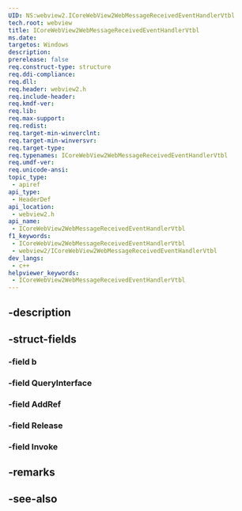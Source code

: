 ```yaml
---
UID: NS:webview2.ICoreWebView2WebMessageReceivedEventHandlerVtbl
tech.root: webview
title: ICoreWebView2WebMessageReceivedEventHandlerVtbl
ms.date: 
targetos: Windows
description: 
prerelease: false
req.construct-type: structure
req.ddi-compliance: 
req.dll: 
req.header: webview2.h
req.include-header: 
req.kmdf-ver: 
req.lib: 
req.max-support: 
req.redist: 
req.target-min-winverclnt: 
req.target-min-winversvr: 
req.target-type: 
req.typenames: ICoreWebView2WebMessageReceivedEventHandlerVtbl
req.umdf-ver: 
req.unicode-ansi: 
topic_type:
 - apiref
api_type:
 - HeaderDef
api_location:
 - webview2.h
api_name:
 - ICoreWebView2WebMessageReceivedEventHandlerVtbl
f1_keywords:
 - ICoreWebView2WebMessageReceivedEventHandlerVtbl
 - webview2/ICoreWebView2WebMessageReceivedEventHandlerVtbl
dev_langs:
 - c++
helpviewer_keywords:
 - ICoreWebView2WebMessageReceivedEventHandlerVtbl
---
```


## -description

## -struct-fields

### -field b

### -field QueryInterface

### -field AddRef

### -field Release

### -field Invoke

## -remarks

## -see-also

